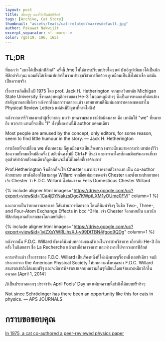 ```yaml
---
layout: post
title: เมื่ออยู่ๆ แมวได้เป็นนักฟิสิกต์
tags: [Archive, Cat Story]
thumbnail: "assets/feats/cat-related/maxresdefault.jpg"
author: Pakawat Nakwijit
excerpt_separator: <!--more-->
color: rgb(19, 196, 165)
---
```


## TL;DR
ที่บอกว่า "แมวได้เป็นนักฟิสิกต์" ครั้งนี้ /me ไม่ใช่การเปรียบเปรยใดๆ แต่ บังเอิญว่ามีแมวได้เป็นนักฟิสิกต์จริงๆนะ แถมยังได้เขียนเปเปอร์ในงานประชุมวิชาการอีกด้วย ดูเหมือนเป็นสิ่งไม่น่าเชื่อ แต่มันเป็นความจริง
<!--more-->

เรื่องราวเกิดขึ้นในปี 1975 โดย prof. Jack H. Hetherington จากมหาวิทยาลัย Michigan State University ซึ่งทดสอบพฤติกรรมของ He-3 ในอุณหภูมิต่างๆ ซึ่งเป็นการทดลองที่ค่อนข้างสำคัญมากเลยทีเดียว หลังจากได้ผลการทดลองแล้ว เขาพยายามตีพิมพ์ผลการทดลองของเขาใน Physical Review Letters แต่ดันมีปัญหาที่คาดไม่ถึง!

หลังจากการรีวิวของเหล่าผู้เชี่ยวชาญ พบว่า บทความของเขามีข้อผิดพลาด คือ เขาดันใช้ "we" ที่หมายถึง พวกเรา แทนที่จะเป็น "I" ทั้งๆที่ผลงานนี้มี author แค่คนเดียว

<div class="blockquote">
Most people are amused by the concept, only editors, for some reason, seem to find little humour in the story.
― Jack H. Hetherington</div>

การเลือกที่จะเปลี่ยน we ทั้งบทความ ก็ดูเหมือนจะเป็นเรื่องยาก เพราะนั้นหมายความว่า เขาต้องรีวิวข้อความทั้งหมดใหม่อีกครั้ง ( สมัยนั้นคงไม่มี Ctrl+F ซินะ) และการหาใครซักคนมีแชร์ผลงานที่เขาอุตส่าห์ทำด้วยตัวคนเดียวก็ดูเหมือนจะไม่ใช้ไอเดียที่เขาต้องการ

Prof.Hetherington จึงเลือกที่จะให้ Chester แมวประจำครอบตัวของเขา เป็น co-author ด้วยซะเลย เขาตั้งเลือกใช้นามสกุล Willard จากชื่อแม่แมวของเจ้า Chester และตั้งนามปากกาของเจ้า Chester ว่า F.D.C. Willard ซึ่งย่อมาจาก Felis Domesticus Chester Willard

{% include aligner.html images="https://drive.google.com/uc?export=view&id=1Ca4jDYNakzsDgo7KWptLXM1yOUme0FVl" column=1 %}

และกลายเป็นว่าบทความของเขา ก็ดันผ่านการคัดกรอก โดนตีพิมพ์จริงๆ ในชื่อ Two-, Three-, and Four-Atom Exchange Effects in bcc ^3He. เจ้า Chester จึงกลายเป็น แมวนักฟิสิกส์อนุภาคตัวแรกของโลกเลยทีเดียว

{% include aligner.html images="https://drive.google.com/uc?export=view&id=1yiZXsYWRLlhsXJ-y99DtTBN4fgoo9QDg" column=1 %}

หลังจากนั้น F.D.C. Willard ยังคงตีพิมพ์บทความของตัวเองในวารสาทวิชาการ เกี่ยวกับ He-3 อีกครั้ง ในนิตยสาร ชื่อ La Recherche แล้วเขาก็อำลาวงการ และห่างหายไปจากวงการฟิสิกต์

ความจริงแล้ว เรื่องราวของ F.D.C. Willard เป็นเรื่องหนึ่งที่โด่งดังมากๆเรื่องหนึ่งเลยทีเดียว จนมีประกาศจาก the American Physical Society ให้บทความทั้งหมดของ F.D.C. Willard สามารถเข้าถึงได้แบบฟรีๆ และจะมีการพิจารณาแจกบทความอื่นๆที่เขียนโดยเจ้าแมวเหมียวอีกในอนาคต [April 1, 2014]

//เป็นประกาศตลกๆ ประจำวัน April Fools' Day นะ แต่บทความนี้เข้าถึงได้แบบฟรีจริงๆ

<div class="blockquote">
Not since Schrödinger has there been an opportunity like this for cats in physics.
― APS JOURNALS</div>

# กราบขอขอบคุณ
[In 1975, a cat co-authored a peer-reviewed physics paper](http://www.sciencealert.com/in-1975-a-cat-co-authored-a-physics-paper)
